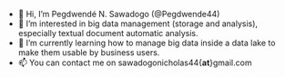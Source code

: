 - 👋 Hi, I’m Pegdwendé N. Sawadogo (@Pegdwende44)
- 👀 I’m interested in big data management (storage and analysis), especially textual document automatic analysis. 
- 🌱 I’m currently learning how to manage big data inside a data lake to make them usable by business users. 
- 📫 You can contact me on sawadogonicholas44{__at__}gmail.com

<!---
Pegdwende44/Pegdwende44 is a ✨ special ✨ repository because its `README.md` (this file) appears on your GitHub profile.
You can click the Preview link to take a look at your changes.
--->
